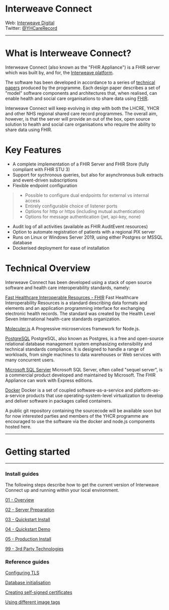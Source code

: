 # Interweave Connect
Web: [Interweave Digital](https://www.interweavedigital.com)  
Twitter: [@YHCareRecord](https://twitter.com/YHCareRecord/)

---

# What is Interweave Connect?
Interweave Connect (also known as the "FHIR Appliance") is a FHIR server which was built by, and for, the [Interweave platform](https://interweavedigital.com).  

The software has been developed in accordance to a series of [technical papers](https://www.interweavedigital.com/customer-support/technical/) produced by the programme. Each design paper describes a set of "model" software components and architectures that, when realised, can enable health and social care organisations to share data using [FHIR](https://www.hl7.org/fhir/STU3/). 

Interweave Connect will keep evolving in step with both the LHCRE, YHCR and other NHS regional shared care record programmes. The overall aim, however, is that the server will provide an out of the box, open source solution to health and social care organisations who require the ability to share data using FHIR.


# Key Features

 - A complete implementation of a FHIR Server and FHIR Store (fully compliant with FHIR STU 3)
 - Support for sychronous queries, but also for asynchronous bulk extracts and event-driven subscriptions
 - Flexible endpoint configuration
 > - Possible to configure dual endpoints for external vs internal access
 > - Entirely configurable choice of listener ports
 > - Options for http or https (including mutual authentication)
 > - Options for message authentication (jwt, api-key, none)
 - Audit log of all activities (available as FHIR AuditEvent resources)
 - Option to automate registration of patients with a regional PIX server
 - Runs on Linux or Windows Server 2019, using either Postgres or MSSQL database
 - Dockerised deployment for ease of installation


# Technical Overview

Interweave Connect has been developed using a stack of open source software and health care interoperability standards, namely:

[Fast Healthcare Interoperable Resources - FHIR](https://fhir.hl7.org.uk)
Fast Healthcare Interoperability Resources is a standard describing data formats and elements and an application programming interface for exchanging electronic health records. The standard was created by the Health Level Seven International health-care standards organization.

[Moleculer.js](https://moleculer.services)
A Progressive microservices framework for Node.js.

[PostgreSQL](https://www.postgresql.org)
PostgreSQL, also known as Postgres, is a free and open-source relational database management system emphasizing extensibility and technical standards compliance. It is designed to handle a range of workloads, from single machines to data warehouses or Web services with many concurrent users.

[Microsoft SQL Servier](https://www.microsoft.com/en-gb/sql-server)
Microsoft SQL Server, often called "sequel server", is a commercial product developed and maintained by Microsoft. The FHIR Appliance can work with Express editions.

[Docker](https://www.docker.com)
Docker is a set of coupled software-as-a-service and platform-as-a-service products that use operating-system-level virtualization to develop and deliver software in packages called containers.

A public git repository containing the sourcecode will be available soon but for now interested parties and members of the YHCR programme are encouraged to use the software via the docker and node.js components hosted here. 


---

# Getting started


---



### Install guides
The following steps describe how to get the current version of Interweave Connect up and running within your local environment. 

[01 - Overview](/docs/install-guide/FHIR-Appliance-Install-01-Overview.md)

[02 - Server Preparation](docs/install-guide/FHIR-Appliance-Install-02-Server-Preparation.md)

[03 - Quickstart Install](docs/install-guide/FHIR-Appliance-Install-03-Quickstart-Install.md)

[04 - Quickstart Demo](docs/install-guide/FHIR-Appliance-Install-04-Quickstart-Demo.md)

[05 - Production Install](docs/install-guide/FHIR-Appliance-Install-05-Production-Install.md)

[99 - 3rd Party Technologies](docs/install-guide/FHIR-Appliance-Install-99-3rd-Party-Technologies.md)

### Reference guides
[Configuring TLS](docs/reference/configure-tls.md)

[Database initialisation](docs/reference/database-initalisation.md)

[Creating self-signed certificates](docs/reference/self-signed-cert.md)

[Using different image tags](docs/reference/image-tags.md)


